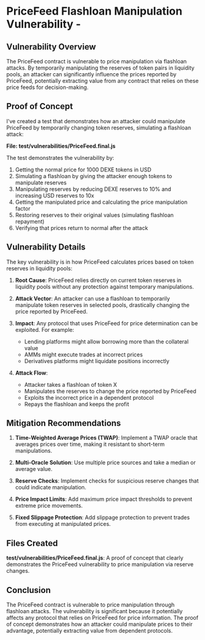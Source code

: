 # PriceFeed Flashloan Manipulation Vulnerability - 

## Vulnerability Overview

The PriceFeed contract is vulnerable to price manipulation via flashloan attacks. By temporarily manipulating the reserves of token pairs in liquidity pools, an attacker can significantly influence the prices reported by PriceFeed, potentially extracting value from any contract that relies on these price feeds for decision-making.

## Proof of Concept

I've created a test that demonstrates how an attacker could manipulate PriceFeed by temporarily changing token reserves, simulating a flashloan attack:

**File: test/vulnerabilities/PriceFeed.final.js**

The test demonstrates the vulnerability by:
1. Getting the normal price for 1000 DEXE tokens in USD
2. Simulating a flashloan by giving the attacker enough tokens to manipulate reserves
3. Manipulating reserves by reducing DEXE reserves to 10% and increasing USD reserves to 10x
4. Getting the manipulated price and calculating the price manipulation factor
5. Restoring reserves to their original values (simulating flashloan repayment)
6. Verifying that prices return to normal after the attack

## Vulnerability Details

The key vulnerability is in how PriceFeed calculates prices based on token reserves in liquidity pools:

1. **Root Cause**: PriceFeed relies directly on current token reserves in liquidity pools without any protection against temporary manipulations.

2. **Attack Vector**: An attacker can use a flashloan to temporarily manipulate token reserves in selected pools, drastically changing the price reported by PriceFeed.

3. **Impact**: Any protocol that uses PriceFeed for price determination can be exploited. For example:
   - Lending platforms might allow borrowing more than the collateral value
   - AMMs might execute trades at incorrect prices
   - Derivatives platforms might liquidate positions incorrectly

4. **Attack Flow**:
   - Attacker takes a flashloan of token X
   - Manipulates the reserves to change the price reported by PriceFeed
   - Exploits the incorrect price in a dependent protocol
   - Repays the flashloan and keeps the profit

## Mitigation Recommendations

1. **Time-Weighted Average Prices (TWAP)**: Implement a TWAP oracle that averages prices over time, making it resistant to short-term manipulations.

2. **Multi-Oracle Solution**: Use multiple price sources and take a median or average value.

3. **Reserve Checks**: Implement checks for suspicious reserve changes that could indicate manipulation.

4. **Price Impact Limits**: Add maximum price impact thresholds to prevent extreme price movements.

5. **Fixed Slippage Protection**: Add slippage protection to prevent trades from executing at manipulated prices.

## Files Created

**test/vulnerabilities/PriceFeed.final.js**: A proof of concept that clearly demonstrates the PriceFeed vulnerability to price manipulation via reserve changes.

## Conclusion

The PriceFeed contract is vulnerable to price manipulation through flashloan attacks. The vulnerability is significant because it potentially affects any protocol that relies on PriceFeed for price information. The proof of concept demonstrates how an attacker could manipulate prices to their advantage, potentially extracting value from dependent protocols. 
